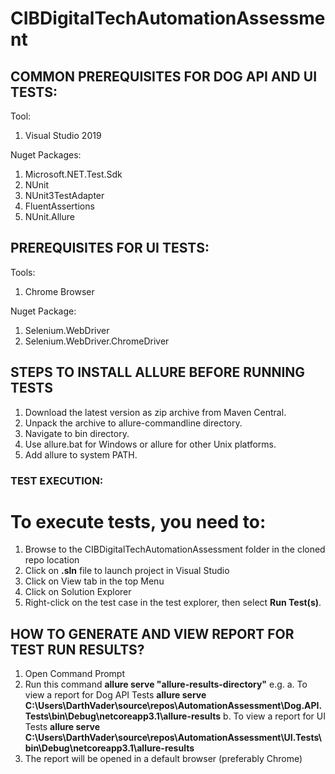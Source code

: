 # CIBDigitalTechAutomationAssessment

## COMMON PREREQUISITES FOR DOG API AND UI TESTS:
Tool:
1. Visual Studio 2019

Nuget Packages:
1. Microsoft.NET.Test.Sdk
2. NUnit 
3. NUnit3TestAdapter
4. FluentAssertions
5. NUnit.Allure

## PREREQUISITES FOR UI TESTS:
Tools:
1. Chrome Browser

Nuget Package:
1. Selenium.WebDriver
2. Selenium.WebDriver.ChromeDriver

## STEPS TO INSTALL ALLURE BEFORE RUNNING TESTS
1. Download the latest version as zip archive from Maven Central.
2. Unpack the archive to allure-commandline directory.
3. Navigate to bin directory.
4. Use allure.bat for Windows or allure for other Unix platforms.
5. Add allure to system PATH.

### TEST EXECUTION:

# To execute tests, you need to:

1. Browse to the CIBDigitalTechAutomationAssessment folder in the cloned repo location
2. Click on **.sln** file to launch project in Visual Studio
3. Click on View tab in the top Menu
4. Click on Solution Explorer
5. Right-click on the test case in the test explorer, then select **Run Test(s)**. 

## HOW TO GENERATE AND VIEW REPORT FOR TEST RUN RESULTS?

1. Open Command Prompt
2. Run this command **allure serve "allure-results-directory"** e.g.
    a. To view a report for Dog API Tests **allure serve C:\Users\DarthVader\source\repos\AutomationAssessment\Dog.API.Tests\bin\Debug\netcoreapp3.1\allure-results**
    b. To view a report for UI Tests **allure serve C:\Users\DarthVader\source\repos\AutomationAssessment\UI.Tests\bin\Debug\netcoreapp3.1\allure-results**
3. The report will be opened in a default browser (preferably Chrome)